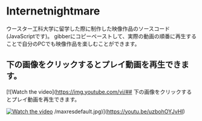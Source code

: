 # Internetnightmare
ウースター工科大学に留学した際に制作した映像作品のソースコード(JavaScriptです)。
gibberにコピーペーストして、実際の動画の順番に再生することで自分のPCでも映像作品を楽しむことができます。
## 下の画像をクリックするとプレイ動画を再生できます。

[![Watch the video](https://img.youtube.com/vi/## 下の画像をクリックするとプレイ動画を再生できます。

[![Watch the video](https://img.youtube.com/vi/n9LwsK46Pec/maxresdefault.jpg)](https://youtu.be/uzbohOYJvHI)
/maxresdefault.jpg)](https://youtu.be/uzbohOYJvHI)
